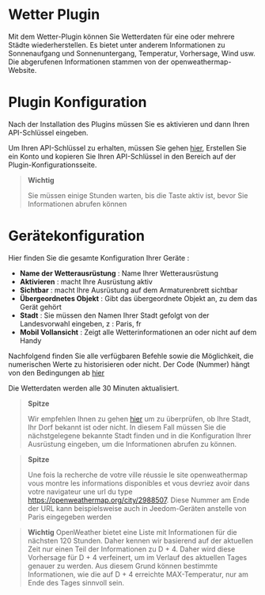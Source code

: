 # Wetter Plugin

Mit dem Wetter-Plugin können Sie Wetterdaten für eine oder mehrere Städte wiederherstellen. Es bietet unter anderem Informationen zu Sonnenaufgang und Sonnenuntergang, Temperatur, Vorhersage, Wind usw. Die abgerufenen Informationen stammen von der openweathermap-Website.

# Plugin Konfiguration

Nach der Installation des Plugins müssen Sie es aktivieren und dann Ihren API-Schlüssel eingeben.

Um Ihren API-Schlüssel zu erhalten, müssen Sie gehen [hier](https://home.openweathermap.org), Erstellen Sie ein Konto und kopieren Sie Ihren API-Schlüssel in den Bereich auf der Plugin-Konfigurationsseite.

> **Wichtig**
>
> Sie müssen einige Stunden warten, bis die Taste aktiv ist, bevor Sie Informationen abrufen können

# Gerätekonfiguration

Hier finden Sie die gesamte Konfiguration Ihrer Geräte :

-   **Name der Wetterausrüstung** : Name Ihrer Wetterausrüstung
-   **Aktivieren** : macht Ihre Ausrüstung aktiv
-   **Sichtbar** : macht Ihre Ausrüstung auf dem Armaturenbrett sichtbar
-   **Übergeordnetes Objekt** : Gibt das übergeordnete Objekt an, zu dem das Gerät gehört
-   **Stadt** : Sie müssen den Namen Ihrer Stadt gefolgt von der Landesvorwahl eingeben, z : Paris, fr
-   **Mobil Vollansicht** : Zeigt alle Wetterinformationen an oder nicht auf dem Handy

Nachfolgend finden Sie alle verfügbaren Befehle sowie die Möglichkeit, die numerischen Werte zu historisieren oder nicht. Der Code (Nummer) hängt von den Bedingungen ab [hier](https://openweathermap.org/weather-conditions)

Die Wetterdaten werden alle 30 Minuten aktualisiert.

> **Spitze**
>
> Wir empfehlen Ihnen zu gehen [hier](https://openweathermap.org/find?) um zu überprüfen, ob Ihre Stadt, Ihr Dorf bekannt ist oder nicht. In diesem Fall müssen Sie die nächstgelegene bekannte Stadt finden und in die Konfiguration Ihrer Ausrüstung eingeben, um die Informationen abrufen zu können.

> **Spitze**
>
> Une fois la recherche de votre ville réussie le site openweathermap vous montre les informations disponibles et vous devriez avoir dans votre navigateur une url du type <https://openweathermap.org/city/2988507>. Diese Nummer am Ende der URL kann beispielsweise auch in Jeedom-Geräten anstelle von Paris eingegeben werden

>**Wichtig**
>OpenWeather bietet eine Liste mit Informationen für die nächsten 120 Stunden. Daher kennen wir basierend auf der aktuellen Zeit nur einen Teil der Informationen zu D + 4. Daher wird diese Vorhersage für D + 4 verfeinert, um im Verlauf des aktuellen Tages genauer zu werden. Aus diesem Grund können bestimmte Informationen, wie die auf D + 4 erreichte MAX-Temperatur, nur am Ende des Tages sinnvoll sein.
